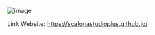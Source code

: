 ![image](https://github.com/user-attachments/assets/9ce3d28c-f615-45b5-9300-8bbceafb77b0)

Link Website: https://scalonastudioplus.github.io/
